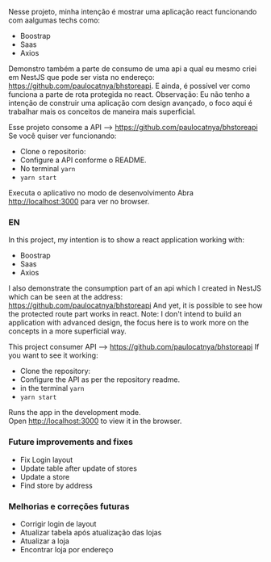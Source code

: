 Nesse projeto, minha intenção é mostrar uma aplicação react funcionando com aalgumas techs como: 
- Boostrap 
- Saas 
-  Axios 

Demonstro também a parte de consumo de uma api a qual eu mesmo criei em NestJS que pode ser vista no endereço: https://github.com/paulocatnya/bhstoreapi. E ainda, é possível ver como funciona a parte de rota protegida no react. Observação: Eu não tenho a intenção de construir uma aplicação com design avançado, o foco aqui é trabalhar mais os conceitos de maneira mais superficial.

Esse projeto consome a API --> https://github.com/paulocatnya/bhstoreapi
Se você quiser ver funcionando: 
-   Clone o repositorio:
-   Configure a API conforme o README.
-  No terminal `yarn`
-  `yarn start`

Executa o aplicativo no modo de desenvolvimento
Abra [http://localhost:3000](http://localhost:3000) para ver no browser.
### EN
In this project, my intention is to show a react application working with: 
- Boostrap 
- Saas 
- Axios

I also demonstrate the consumption part of an api which I created in NestJS which can be seen at the address: https://github.com/paulocatnya/bhstoreapi And yet, it is possible to see how the protected route part works in react. Note: I don't intend to build an application with advanced design, the focus here is to work more on the concepts in a more superficial way.

This project consumer API --> https://github.com/paulocatnya/bhstoreapi
If you want to see it working: 
-   Clone the repository:
-   Configure the API as per the repository readme.
-  in the terminal `yarn`
-  `yarn start`

Runs the app in the development mode.\
Open [http://localhost:3000](http://localhost:3000) to view it in the browser.


### Future improvements and fixes
- Fix Login layout
- Update table after update of stores
- Update a store
- Find store by address

### Melhorias e correções futuras
- Corrigir login de layout
- Atualizar tabela após atualização das lojas
- Atualizar a loja
- Encontrar loja por endereço